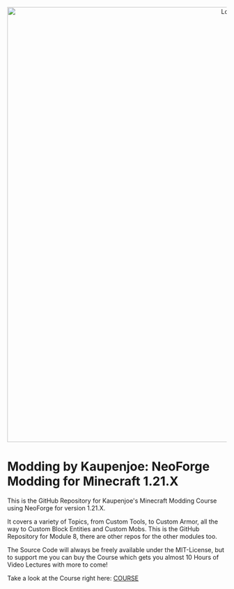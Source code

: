 <a href="https://courses.kaupenjoe.net/p/modding-by-kaupenjoe-neoforge-modding-for-minecraft-1-21-x" target="_blank">
<p align="center">
<img src="https://kaupenjoe.net/files/General/Minecraft/Modding/Course/neo-121x-course-image.jpg" alt="Logo" width="1000"/> 
</p></a>

# Modding by Kaupenjoe: NeoForge Modding for Minecraft 1.21.X
This is the GitHub Repository for Kaupenjoe's Minecraft Modding Course using NeoForge for version 1.21.X. 

It covers a variety of Topics, from Custom Tools, to Custom Armor, all the way to Custom Block Entities and Custom Mobs. This is the GitHub Repository for Module 8, there are other repos for the other modules too. 

The Source Code will always be freely available under the MIT-License, but to support me you can buy the Course which gets you almost 10 Hours of Video Lectures with more to come!

Take a look at the Course right here: <a href="https://courses.kaupenjoe.net/p/modding-by-kaupenjoe-neoforge-modding-for-minecraft-1-21-x" target="_blank">COURSE</a>
